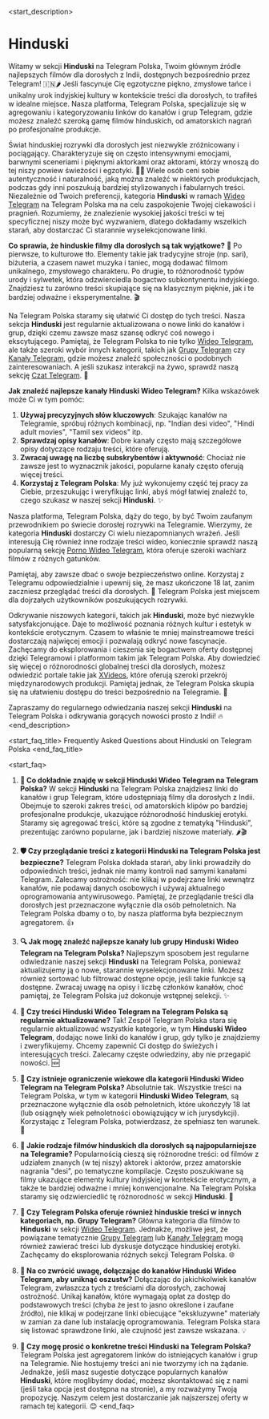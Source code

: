 <start_description>
# Hinduski

Witamy w sekcji **Hinduski** na Telegram Polska, Twoim głównym źródle najlepszych filmów dla dorosłych z Indii, dostępnych bezpośrednio przez Telegram! 🇮🇳🌶️ Jeśli fascynuje Cię egzotyczne piękno, zmysłowe tańce i unikalny urok indyjskiej kultury w kontekście treści dla dorosłych, to trafiłeś w idealne miejsce. Nasza platforma, Telegram Polska, specjalizuje się w agregowaniu i kategoryzowaniu linków do kanałów i grup Telegram, gdzie możesz znaleźć szeroką gamę filmów hinduskich, od amatorskich nagrań po profesjonalne produkcje.

Świat hinduskiej rozrywki dla dorosłych jest niezwykle zróżnicowany i pociągający. Charakteryzuje się on często intensywnymi emocjami, barwnymi sceneriami i pięknymi aktorkami oraz aktorami, którzy wnoszą do tej niszy powiew świeżości i egzotyki. 💃🕺 Wiele osób ceni sobie autentyczność i naturalność, jaką można znaleźć w niektórych produkcjach, podczas gdy inni poszukują bardziej stylizowanych i fabularnych treści. Niezależnie od Twoich preferencji, kategoria **Hinduski** w ramach [Wideo Telegram](/wideo/) na Telegram Polska ma na celu zaspokojenie Twojej ciekawości i pragnień. Rozumiemy, że znalezienie wysokiej jakości treści w tej specyficznej niszy może być wyzwaniem, dlatego dokładamy wszelkich starań, aby dostarczać Ci starannie wyselekcjonowane linki.

**Co sprawia, że hinduskie filmy dla dorosłych są tak wyjątkowe?** 🤔
Po pierwsze, to kulturowe tło. Elementy takie jak tradycyjne stroje (np. sari), biżuteria, a czasem nawet muzyka i taniec, mogą dodawać filmom unikalnego, zmysłowego charakteru. Po drugie, to różnorodność typów urody i sylwetek, która odzwierciedla bogactwo subkontynentu indyjskiego. Znajdziesz tu zarówno treści skupiające się na klasycznym pięknie, jak i te bardziej odważne i eksperymentalne. 🎬

Na Telegram Polska staramy się ułatwić Ci dostęp do tych treści. Nasza sekcja **Hinduski** jest regularnie aktualizowana o nowe linki do kanałów i grup, dzięki czemu zawsze masz szansę odkryć coś nowego i ekscytującego. Pamiętaj, że Telegram Polska to nie tylko [Wideo Telegram](/wideo/), ale także szeroki wybór innych kategorii, takich jak [Grupy Telegram](/grupy/) czy [Kanały Telegram](/kanaly/), gdzie możesz znaleźć społeczności o podobnych zainteresowaniach. A jeśli szukasz interakcji na żywo, sprawdź naszą sekcję [Czat Telegram](/czat/). 💬

**Jak znaleźć najlepsze kanały Hinduski Wideo Telegram?**
Kilka wskazówek może Ci w tym pomóc:
1.  **Używaj precyzyjnych słów kluczowych**: Szukając kanałów na Telegramie, spróbuj różnych kombinacji, np. "Indian desi video", "Hindi adult movies", "Tamil sex videos" itp.
2.  **Sprawdzaj opisy kanałów**: Dobre kanały często mają szczegółowe opisy dotyczące rodzaju treści, które oferują.
3.  **Zwracaj uwagę na liczbę subskrybentów i aktywność**: Chociaż nie zawsze jest to wyznacznik jakości, popularne kanały często oferują więcej treści.
4.  **Korzystaj z Telegram Polska**: My już wykonujemy część tej pracy za Ciebie, przeszukując i weryfikując linki, abyś mógł łatwiej znaleźć to, czego szukasz w naszej sekcji **Hinduski**. ✨

Nasza platforma, Telegram Polska, dąży do tego, by być Twoim zaufanym przewodnikiem po świecie dorosłej rozrywki na Telegramie. Wierzymy, że kategoria **Hinduski** dostarczy Ci wielu niezapomnianych wrażeń. Jeśli interesują Cię również inne rodzaje treści wideo, koniecznie sprawdź naszą popularną sekcję [Porno Wideo Telegram](/wideo/porno/), która oferuje szeroki wachlarz filmów z różnych gatunków.

Pamiętaj, aby zawsze dbać o swoje bezpieczeństwo online. Korzystaj z Telegramu odpowiedzialnie i upewnij się, że masz ukończone 18 lat, zanim zaczniesz przeglądać treści dla dorosłych. 🔞 Telegram Polska jest miejscem dla dojrzałych użytkowników poszukujących rozrywki.

Odkrywanie niszowych kategorii, takich jak **Hinduski**, może być niezwykle satysfakcjonujące. Daje to możliwość poznania różnych kultur i estetyk w kontekście erotycznym. Czasem to właśnie te mniej mainstreamowe treści dostarczają najwięcej emocji i pozwalają odkryć nowe fascynacje. Zachęcamy do eksplorowania i cieszenia się bogactwem oferty dostępnej dzięki Telegramowi i platformom takim jak Telegram Polska. Aby dowiedzieć się więcej o różnorodności globalnej treści dla dorosłych, możesz odwiedzić portale takie jak [XVideos](https://www.xvideos.com), które oferują szeroki przekrój międzynarodowych produkcji. Pamiętaj jednak, że Telegram Polska skupia się na ułatwieniu dostępu do treści bezpośrednio na Telegramie. 🚀

Zapraszamy do regularnego odwiedzania naszej sekcji **Hinduski** na Telegram Polska i odkrywania gorących nowości prosto z Indii! 🔥
<end_description>

<start_faq_title>
Frequently Asked Questions about Hinduski on Telegram Polska
<end_faq_title>

<start_faq>
1. **🤔 Co dokładnie znajdę w sekcji Hinduski Wideo Telegram na Telegram Polska?**
W sekcji **Hinduski** na Telegram Polska znajdziesz linki do kanałów i grup Telegram, które udostępniają filmy dla dorosłych z Indii. Obejmuje to szeroki zakres treści, od amatorskich klipów po bardziej profesjonalne produkcje, ukazujące różnorodność hinduskiej erotyki. Staramy się agregować treści, które są zgodne z tematyką "Hinduski", prezentując zarówno popularne, jak i bardziej niszowe materiały. 🌶️🎬

2. **🛡️ Czy przeglądanie treści z kategorii Hinduski na Telegram Polska jest bezpieczne?**
Telegram Polska dokłada starań, aby linki prowadziły do odpowiednich treści, jednak nie mamy kontroli nad samymi kanałami Telegram. Zalecamy ostrożność: nie klikaj w podejrzane linki wewnątrz kanałów, nie podawaj danych osobowych i używaj aktualnego oprogramowania antywirusowego. Pamiętaj, że przeglądanie treści dla dorosłych jest przeznaczone wyłącznie dla osób pełnoletnich. Na Telegram Polska dbamy o to, by nasza platforma była bezpiecznym agregatorem. 👍

3. **🔍 Jak mogę znaleźć najlepsze kanały lub grupy Hinduski Wideo Telegram na Telegram Polska?**
Najlepszym sposobem jest regularne odwiedzanie naszej sekcji **Hinduski** na Telegram Polska, ponieważ aktualizujemy ją o nowe, starannie wyselekcjonowane linki. Możesz również sortować lub filtrować dostępne opcje, jeśli takie funkcje są dostępne. Zwracaj uwagę na opisy i liczbę członków kanałów, choć pamiętaj, że Telegram Polska już dokonuje wstępnej selekcji. ✨

4. **🔄 Czy treści Hinduski Wideo Telegram na Telegram Polska są regularnie aktualizowane?**
Tak! Zespół Telegram Polska stara się regularnie aktualizować wszystkie kategorie, w tym **Hinduski Wideo Telegram**, dodając nowe linki do kanałów i grup, gdy tylko je znajdziemy i zweryfikujemy. Chcemy zapewnić Ci dostęp do świeżych i interesujących treści. Zalecamy częste odwiedziny, aby nie przegapić nowości. 🆕

5. **🔞 Czy istnieje ograniczenie wiekowe dla kategorii Hinduski Wideo Telegram na Telegram Polska?**
Absolutnie tak. Wszystkie treści na Telegram Polska, w tym w kategorii **Hinduski Wideo Telegram**, są przeznaczone wyłącznie dla osób pełnoletnich, które ukończyły 18 lat (lub osiągnęły wiek pełnoletności obowiązujący w ich jurysdykcji). Korzystając z Telegram Polska, potwierdzasz, że spełniasz ten warunek. 🛑

6. **💃 Jakie rodzaje filmów hinduskich dla dorosłych są najpopularniejsze na Telegramie?**
Popularnością cieszą się różnorodne treści: od filmów z udziałem znanych (w tej niszy) aktorek i aktorów, przez amatorskie nagrania "desi", po tematyczne kompilacje. Często poszukiwane są filmy ukazujące elementy kultury indyjskiej w kontekście erotycznym, a także te bardziej odważne i mniej konwencjonalne. Na Telegram Polska staramy się odzwierciedlić tę różnorodność w sekcji **Hinduski**. 🌟

7. **🧐 Czy Telegram Polska oferuje również hinduskie treści w innych kategoriach, np. Grupy Telegram?**
Główna kategoria dla filmów to **Hinduski** w sekcji [Wideo Telegram](/wideo/). Jednakże, możliwe jest, że powiązane tematycznie [Grupy Telegram](/grupy/) lub [Kanały Telegram](/kanaly/) mogą również zawierać treści lub dyskusje dotyczące hinduskiej erotyki. Zachęcamy do eksplorowania różnych sekcji Telegram Polska. 🌐

8. **🚨 Na co zwrócić uwagę, dołączając do kanałów Hinduski Wideo Telegram, aby uniknąć oszustw?**
Dołączając do jakichkolwiek kanałów Telegram, zwłaszcza tych z treściami dla dorosłych, zachowaj ostrożność. Unikaj kanałów, które wymagają opłat za dostęp do podstawowych treści (chyba że jest to jasno określone i zaufane źródło), nie klikaj w podejrzane linki obiecujące "ekskluzywne" materiały w zamian za dane lub instalację oprogramowania. Telegram Polska stara się listować sprawdzone linki, ale czujność jest zawsze wskazana. 💡

9. **💬 Czy mogę prosić o konkretne treści Hinduski na Telegram Polska?**
Telegram Polska jest agregatorem linków do istniejących kanałów i grup na Telegramie. Nie hostujemy treści ani nie tworzymy ich na żądanie. Jednakże, jeśli masz sugestie dotyczące popularnych kanałów **Hinduski**, które moglibyśmy dodać, możesz skontaktować się z nami (jeśli taka opcja jest dostępna na stronie), a my rozważymy Twoją propozycję. Naszym celem jest dostarczanie jak najszerszej oferty w ramach tej kategorii. 😊
<end_faq>